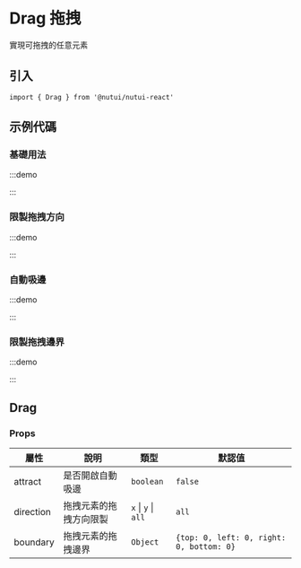 # Drag 拖拽



實現可拖拽的任意元素

## 引入

```tsx
import { Drag } from '@nutui/nutui-react'
```

## 示例代碼

### 基礎用法

:::demo

<CodeBlock src='h5/demo1.tsx'></CodeBlock>

:::

### 限製拖拽方向

:::demo

<CodeBlock src='h5/demo2.tsx'></CodeBlock>

:::

### 自動吸邊

:::demo

<CodeBlock src='h5/demo3.tsx'></CodeBlock>

:::

### 限製拖拽邊界

:::demo

<CodeBlock src='h5/demo4.tsx'></CodeBlock>

:::

## Drag

### Props

| 屬性 | 說明 | 類型 | 默認值 |
| --- | --- | --- | --- |
| attract | 是否開啟自動吸邊 | `boolean` | `false` |
| direction | 拖拽元素的拖拽方向限製 | `x` \| `y` \| `all` | `all` |
| boundary | 拖拽元素的拖拽邊界 | `Object` | `{top: 0, left: 0, right: 0, bottom: 0}` |